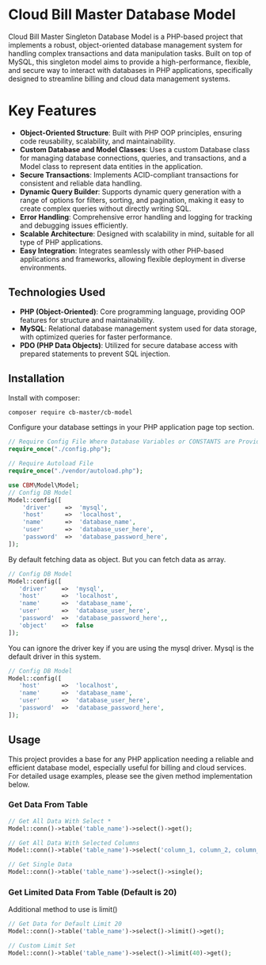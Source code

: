 # Cloud Bill Master Database Model
Cloud Bill Master Singleton Database Model is a PHP-based project that implements a robust, object-oriented database management system for handling complex transactions and data manipulation tasks. Built on top of MySQL, this singleton model aims to provide a high-performance, flexible, and secure way to interact with databases in PHP applications, specifically designed to streamline billing and cloud data management systems.

# Key Features
* <b>Object-Oriented Structure</b>: Built with PHP OOP principles, ensuring code reusability, scalability, and maintainability.</br>
* <b>Custom Database and Model Classes</b>: Uses a custom Database class for managing database connections, queries, and transactions, and a Model class to represent data entities in the application.</br>
* <b>Secure Transactions</b>: Implements ACID-compliant transactions for consistent and reliable data handling.</br>
* <b>Dynamic Query Builder</b>: Supports dynamic query generation with a range of options for filters, sorting, and pagination, making it easy to create complex queries without directly writing SQL.</br>
* <b>Error Handling</b>: Comprehensive error handling and logging for tracking and debugging issues efficiently.</br>
* <b>Scalable Architecture</b>: Designed with scalability in mind, suitable for all type of PHP applications.</br>
* <b>Easy Integration</b>: Integrates seamlessly with other PHP-based applications and frameworks, allowing flexible deployment in diverse environments.</br>

## Technologies Used
* <b>PHP (Object-Oriented)</b>: Core programming language, providing OOP features for structure and maintainability.</br>
* <b>MySQL</b>: Relational database management system used for data storage, with optimized queries for faster performance.</br>
* <b>PDO (PHP Data Objects)</b>: Utilized for secure database access with prepared statements to prevent SQL injection.</br>

## Installation
Install with composer:
```bash
composer require cb-master/cb-model
```
Configure your database settings in your PHP application page top section.
```php
// Require Config File Where Database Variables or CONSTANTS are Provided
require_once("./config.php");

// Require Autoload File
require_once("./vendor/autoload.php");

use CBM\Model\Model;
// Config DB Model
Model::config([
    'driver'    =>  'mysql',
    'host'      =>  'localhost',
    'name'      =>  'database_name',
    'user'      =>  'database_user_here',
    'password'  =>  'database_password_here',
]);

```
By default fetching data as object. But you can fetch data as array.
 ```php
// Config DB Model
Model::config([
    'driver'    =>  'mysql',
    'host'      =>  'localhost',
    'name'      =>  'database_name',
    'user'      =>  'database_user_here',
    'password'  =>  'database_password_here',,
    'object'    =>  false
]);
```
You can ignore the driver key if you are using the mysql driver. Mysql is the default driver in this system.
 ```php
// Config DB Model
Model::config([
    'host'      =>  'localhost',
    'name'      =>  'database_name',
    'user'      =>  'database_user_here',
    'password'  =>  'database_password_here',
]);
```
## Usage
This project provides a base for any PHP application needing a reliable and efficient database model, especially useful for billing and cloud services. For detailed usage examples, please see the given method implementation below.

### Get Data From Table
```php
// Get All Data With Select *
Model::conn()->table('table_name')->select()->get();

// Get All Data With Selected Columns
Model::conn()->table('table_name')->select('column_1, column_2, column_3, .....')->get();

// Get Single Data
Model::conn()->table('table_name')->select()->single();

```

### Get Limited Data From Table (Default is 20)
Additional method to use is limit()
```php
// Get Data for Default Limit 20
Model::conn()->table('table_name')->select()->limit()->get();

// Custom Limit Set
Model::conn()->table('table_name')->select()->limit(40)->get();
```
